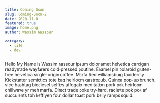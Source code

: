 ```yaml
---
title: Coming Soon
slug: Coming-Soon-2
date: 2020-11-8
featured: true
image: home.png
author: Wassim Nassour

category:
  - life
  - dev
---
```


Hello My Name is Wassim nassour ipsum dolor amet helvetica cardigan readymade wayfarers cold-pressed poutine. Enamel pin polaroid gluten-free helvetica single-origin coffee. Marfa Red williamsburg taxidermy Kickstarter semiotics tote bag heirloom gastropub. Quinoa pop-up brunch, vice hashtag biodiesel selfies affogato meditation pork pok heirloom chillwave yr meh marfa. Direct trade poke try-hard, raclette pok pok af succulents tbh keffiyeh four dollar toast pork belly ramps squid.
